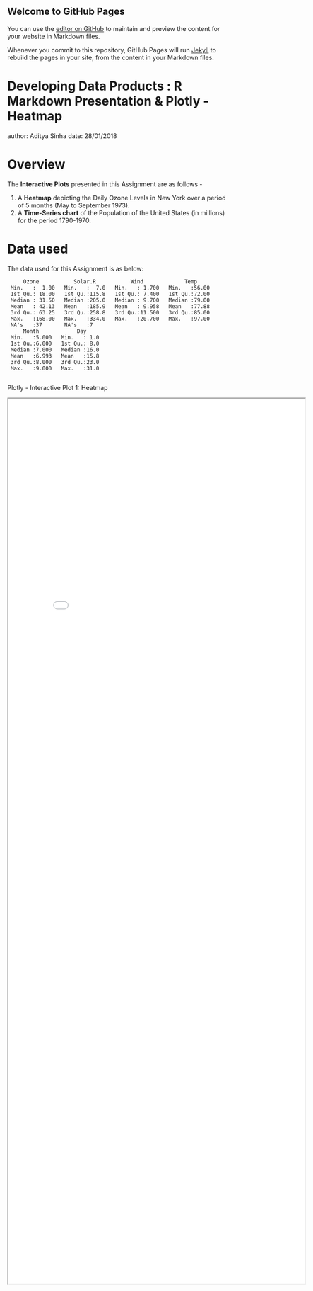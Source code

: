 ## Welcome to GitHub Pages

You can use the [editor on GitHub](https://github.com/adityasinhak/adityasinhak.poorly.github.io/edit/master/README.md) to maintain and preview the content for your website in Markdown files.

Whenever you commit to this repository, GitHub Pages will run [Jekyll](https://jekyllrb.com/) to rebuild the pages in your site, from the content in your Markdown files.

<style type="text/css">

.reveal pre code {
  display: block; padding: 0.3em;
  font-size: 1em;
  
</style>

Developing Data Products : R Markdown Presentation & Plotly - Heatmap
========================================================
author: Aditya Sinha
date: 28/01/2018


Overview
========================================================

The **Interactive Plots** presented in this Assignment are as follows -

1. A **Heatmap** depicting the Daily Ozone Levels in New York over a period of 5 months (May to September 1973).
2. A **Time-Series chart** of the Population of the United States (in millions) for the period 1790-1970.

Data used
========================================================

The data used for this Assignment is as below:



```
     Ozone           Solar.R           Wind             Temp      
 Min.   :  1.00   Min.   :  7.0   Min.   : 1.700   Min.   :56.00  
 1st Qu.: 18.00   1st Qu.:115.8   1st Qu.: 7.400   1st Qu.:72.00  
 Median : 31.50   Median :205.0   Median : 9.700   Median :79.00  
 Mean   : 42.13   Mean   :185.9   Mean   : 9.958   Mean   :77.88  
 3rd Qu.: 63.25   3rd Qu.:258.8   3rd Qu.:11.500   3rd Qu.:85.00  
 Max.   :168.00   Max.   :334.0   Max.   :20.700   Max.   :97.00  
 NA's   :37       NA's   :7                                       
     Month            Day      
 Min.   :5.000   Min.   : 1.0  
 1st Qu.:6.000   1st Qu.: 8.0  
 Median :7.000   Median :16.0  
 Mean   :6.993   Mean   :15.8  
 3rd Qu.:8.000   3rd Qu.:23.0  
 Max.   :9.000   Max.   :31.0  
                               
```

Plotly - Interactive Plot 1: Heatmap







<iframe src="demo1.html" style="position:absolute;height:50%;width:70%"></iframe>












